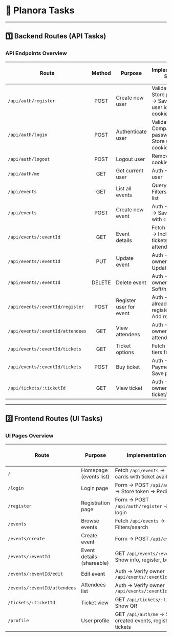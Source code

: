 # 📝 Planora Tasks

---

## 1️⃣ Backend Routes (API Tasks)

### API Endpoints Overview

| **Route**                        | **Method** | **Purpose**             | **Implementation Steps**                                   | **👤 Assigned To** | **✅ Done** |
| -------------------------------- | :--------: | ----------------------- | ---------------------------------------------------------- | :----------------: | :---------: |
| `/api/auth/register`             |    POST    | Create new user         | Validate → Store password → Save → Store user id as cookie |      Emediong      |     ⬜      |
| `/api/auth/login`                |    POST    | Authenticate user       | Validate → Compare password → Store user id as cookie      |      Emediong      |     ⬜      |
| `/api/auth/logout`               |    POST    | Logout user             | Remove user id cookie                                      |      Emediong      |     ⬜      |
| `/api/auth/me`                   |    GET     | Get current user        | Auth → Fetch user                                          |      Emediong      |     ⬜      |
| `/api/events`                    |    GET     | List all events         | Query DB → Filters → Return list                           |     Idaraobong     |     ⬜      |
| `/api/events`                    |    POST    | Create new event        | Auth → Validate → Save event with `creatorId`              |     Idaraobong     |     ⬜      |
| `/api/events/:eventId`           |    GET     | Event details           | Fetch from DB → Include tickets, attendees count           |     Idaraobong     |     ⬜      |
| `/api/events/:eventId`           |    PUT     | Update event            | Auth → Verify ownership → Update fields                    |     Idaraobong     |     ⬜      |
| `/api/events/:eventId`           |   DELETE   | Delete event            | Auth → Verify ownership → Soft/hard delete                 |     Idaraobong     |     ⬜      |
| `/api/events/:eventId/register`  |    POST    | Register user for event | Auth → Check already registered → Add record               |        ---         |     ⬜      |
| `/api/events/:eventId/attendees` |    GET     | View attendees          | Auth → Verify owner → Fetch attendees                      |        ---         |     ⬜      |
| `/api/events/:eventId/tickets`   |    GET     | Ticket options          | Fetch ticket tiers from DB                                 |        ---         |     ⬜      |
| `/api/events/:eventId/tickets`   |    POST    | Buy ticket              | Auth → Payment → Save purchase                             |        ---         |     ⬜      |
| `/api/tickets/:ticketId`         |    GET     | View ticket             | Auth → Verify owner → Return ticket/QR                     |        ---         |     ⬜      |

---

## 2️⃣ Frontend Routes (UI Tasks)

### UI Pages Overview

| **Route**                    | **Purpose**               | **Implementation Steps**                                         | **👤 Assigned To** | **✅ Done** |
| ---------------------------- | ------------------------- | ---------------------------------------------------------------- | :----------------: | :---------: |
| `/`                          | Homepage (events list)    | Fetch `/api/events` → Display cards with ticket availability     |       Davies       |     ⬜      |
| `/login`                     | Login page                | Form → POST `/api/auth/login` → Store token → Redirect           |      Kenneth       |     ⬜      |
| `/register`                  | Registration page         | Form → POST `/api/auth/register` → Auto-login                    |      Uwakmfon      |     ⬜      |
| `/events`                    | Browse events             | Fetch `/api/events` → Filters/search                             |        ---         |     ⬜      |
| `/events/create`             | Create event              | Form → POST `/api/events`                                        |        ---         |     ⬜      |
| `/events/:eventId`           | Event details (shareable) | GET `/api/events/:eventId` → Show info, register, buy tickets    |        ---         |     ⬜      |
| `/events/:eventId/edit`      | Edit event                | Auth → Verify owner → PUT `/api/events/:eventId`                 |        ---         |     ⬜      |
| `/events/:eventId/attendees` | Attendees list            | Auth → Verify owner → GET `/api/events/:eventId/attendees`       |     Daniel Aji     |     ⬜      |
| `/tickets/:ticketId`         | Ticket view               | GET `/api/tickets/:ticketId` → Show QR                           |        ---         |     ⬜      |
| `/profile`                   | User profile              | GET `/api/auth/me` → Show created events, registrations, tickets |     Daniel Aji     |     ⬜      |
